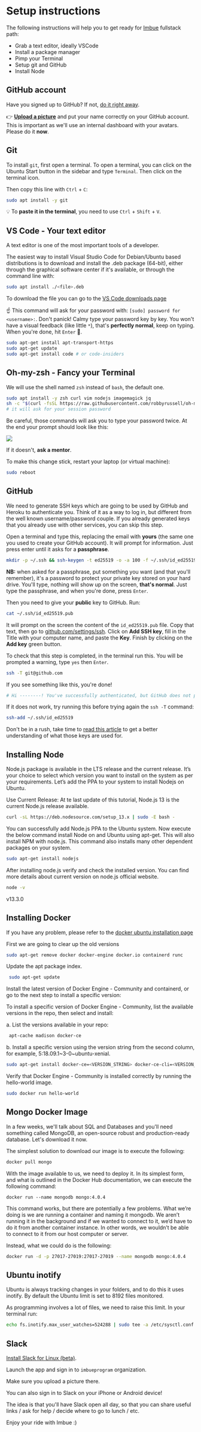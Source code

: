 # Setup instructions

The following instructions will help you to get ready for [Imbue](http://www.imbue.es) fullstack path:

- Grab a text editor, ideally VSCode
- Install a package manager
- Pimp your Terminal
- Setup git and GitHub
- Install Node


## GitHub account

Have you signed up to GitHub? If not, [do it right away](https://github.com/join).

:point_right: **[Upload a picture](https://github.com/settings/profile)** and put your name correctly on your GitHub account. This is important as we'll use an internal dashboard with your avatars. Please do it **now**.


## Git

To install `git`, first open a terminal. To open a terminal, you can click on the Ubuntu Start button in the sidebar and type `Terminal`. Then click on the terminal icon.

Then copy this line with `Ctrl` + `C`:

```bash
sudo apt install -y git
```

:bulb: To **paste it in the terminal**, you need to use `Ctrl` + `Shift` + `V`.


## VS Code - Your text editor

A text editor is one of the most important tools of a developer.

The easiest way to install Visual Studio Code for Debian/Ubuntu based distributions is to download and install the .deb package (64-bit), either through the graphical software center if it's available, or through the command line with:

```bash
sudo apt install ./<file>.deb
```
To download the file you can go to the [VS Code downloads page](https://code.visualstudio.com/Download)

:point_up: This command will ask for your password with: `[sudo] password for <username>:`. Don't panick! Calmy type your password key by key. You won't have a visual feedback (like little `*`), that's **perfectly normal**, keep on typing. When you're done, hit `Enter` :muscle:.

```bash
sudo apt-get install apt-transport-https
sudo apt-get update
sudo apt-get install code # or code-insiders
```


## Oh-my-zsh - Fancy your Terminal

We will use the shell named `zsh` instead of `bash`, the default one.

```bash
sudo apt install -y zsh curl vim nodejs imagemagick jq
sh -c "$(curl -fsSL https://raw.githubusercontent.com/robbyrussell/oh-my-zsh/master/tools/install.sh)"
# it will ask for your session password
```

Be careful, those commands will ask you to type your password twice. At the end
your prompt should look like this:

<img src='../../../images/ubuntu_oh_my_zsh.png'></img>

If it doesn't, **ask a mentor**.

To make this change stick, restart your laptop (or virtual machine):

```bash
sudo reboot
```


## GitHub

We need to generate SSH keys which are going to be used by GitHub and Heroku
to authenticate you. Think of it as a way to log in, but different from the
well known username/password couple. If you already generated keys
that you already use with other services, you can skip this step.

Open a terminal and type this, replacing the email with **yours** (the
same one you used to create your GitHub account). It will prompt
for information. Just press enter until it asks for a **passphrase**.

```bash
mkdir -p ~/.ssh && ssh-keygen -t ed25519 -o -a 100 -f ~/.ssh/id_ed25519 -C "TYPE_YOUR_EMAIL@HERE.com"
```

**NB:** when asked for a passphrase, put something you want (and that you'll remember),
it's a password to protect your private key stored on your hard drive. You'll type,
nothing will show up on the screen, **that's normal**. Just type the passphrase,
and when you're done, press `Enter`.

Then you need to give your **public** key to GitHub. Run:

```bash
cat ~/.ssh/id_ed25519.pub
```

It will prompt on the screen the content of the `id_ed25519.pub` file. Copy that text,
then go to [github.com/settings/ssh](https://github.com/settings/ssh). Click on
**Add SSH key**, fill in the Title with your computer name, and paste the **Key**.
Finish by clicking on the **Add key** green button.

To check that this step is completed, in the terminal run this. You will be
prompted a warning, type `yes` then `Enter`.

```bash
ssh -T git@github.com
```

If you see something like this, you're done!

```bash
# Hi --------! You've successfully authenticated, but GitHub does not provide shell access
```

If it does not work, try running this before trying again the `ssh -T` command:

```bash
ssh-add ~/.ssh/id_ed25519
```

Don't be in a rush, take time to [read this article](http://sebastien.saunier.me/blog/2015/05/10/github-public-key-authentication.html) to get a better
understanding of what those keys are used for.



## Installing Node 

Node.js package is available in the LTS release and the current release. It’s your choice to select which version you want to install on the system as per your requirements. Let’s add the PPA to your system to install Nodejs on Ubuntu.

Use Current Release: At te last update of this tutorial, Node.js 13 is the current Node.js release available.
```bash
curl -sL https://deb.nodesource.com/setup_13.x | sudo -E bash -
```

You can successfully add Node.js PPA to the Ubuntu system. Now execute the below command install Node on and Ubuntu using apt-get. This will also install NPM with node.js. This command also installs many other dependent packages on your system.


```bash
sudo apt-get install nodejs
```


After installing node.js verify and check the installed version. You can find more details about current version on node.js official website.

```bash
node -v 
````

v13.3.0

## Installing Docker

If you have any problem, please refer to the [docker ubuntu installation page](https://docs.docker.com/install/linux/docker-ce/ubuntu/)

First we are going to clear up the old versions
```bash
sudo apt-get remove docker docker-engine docker.io containerd runc
```

Update the apt package index.


```bash
 sudo apt-get update
```

Install the latest version of Docker Engine - Community and containerd, or go to the next step to install a specific version:

To install a specific version of Docker Engine - Community, list the available versions in the repo, then select and install:

a. List the versions available in your repo:

```bash
 apt-cache madison docker-ce
```

b. Install a specific version using the version string from the second column, for example, 5:18.09.1~3-0~ubuntu-xenial.

```bash
sudo apt-get install docker-ce=<VERSION_STRING> docker-ce-cli=<VERSION_STRING> containerd.io
```

Verify that Docker Engine - Community is installed correctly by running the hello-world image.


```bash
sudo docker run hello-world
```


## Mongo Docker Image

In a few weeks, we'll talk about SQL and Databases and you'll need something called MongoDB,
an open-source robust and production-ready database. Let's download it now.

The simplest solution to download our image is to execute the following:

```bash
docker pull mongo
```
With the image available to us, we need to deploy it. In its simplest form, and what is outlined in the Docker Hub documentation, we can execute the following command:

```
docker run --name mongodb mongo:4.0.4
```

This command works, but there are potentially a few problems. What we’re doing is we are running a container and naming it mongodb. We aren’t running it in the background and if we wanted to connect to it, we’d have to do it from another container instance. In other words, we wouldn’t be able to connect to it from our host computer or server.

Instead, what we could do is the following:

```bash
docker run -d -p 27017-27019:27017-27019 --name mongodb mongo:4.0.4
```

## Ubuntu inotify

Ubuntu is always tracking changes in your folders, and to do this it uses inotify.
By default the Ubuntu limit is set to 8192 files monitored.

As programming involves a lot of files, we need to raise this limit.
In your terminal run:

```bash
echo fs.inotify.max_user_watches=524288 | sudo tee -a /etc/sysctl.conf && sudo sysctl -p
```

## Slack

[Install Slack for Linux (beta)](https://get.slack.help/hc/en-us/articles/212924728-Slack-for-Linux-beta-).

Launch the app and sign in to `imbueprogram` organization.

Make sure you upload a picture there.

You can also sign in to Slack on your iPhone or Android device!

The idea is that you'll have Slack open all day, so that you can share useful links / ask for help / decide where to go to lunch / etc.

Enjoy your ride with Imbue :)

